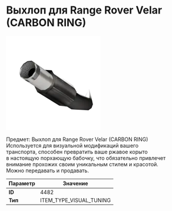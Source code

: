 # Выхлоп для Range Rover Velar (CARBON RING)

![Item Image](../img/4482.webp?raw=true)

Предмет: Выхлоп для Range Rover Velar (CARBON RING)<br>Используется для визуальной модификаций вашего<br>транспорта, способен превратить ваше ржавое корыто<br>в настоящую порхающую бабочку, что обязательно привлечет<br>внимание прохожих своим уникальным стилем и красотой.<br>Можно передавать и продавать.


| Параметр | Значение |
|----------|----------|
| **ID** | 4482 |
| **Тип** | ITEM_TYPE_VISUAL_TUNING |


